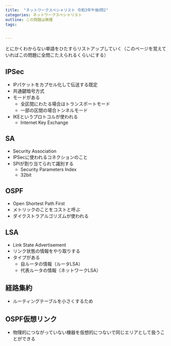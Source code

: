 ```yaml
---
title:  "ネットワークスペシャリスト 令和3年午後Ⅰ問2"
categories: ネットワークスペシャリスト
outline: この問題は無理
tags:


---
```



とにかくわからない単語をひたすらリストアップしていく（このページを覚えていればこの問題に全問こたえられるくらいにする）


## IPSec

- IPパケットをカプセル化して伝送する既定
- 共通鍵暗号方式
- モードがある
  - 全区間にわたる場合はトランスポートモード
  - 一部の区間の場合トンネルモード
- IKEというプロトコルが使われる
  - Internet Key Exchange

## SA

- Security Association
- IPSecに使われるコネクションのこと
- SPIが割り当てられて識別する
  - Security Parameters Index
  - 32bit

## OSPF

- Open Shortest Path First
- メトリックのことをコストと呼ぶ
- ダイクストラアルゴリズムが使われる

## LSA

- Link State Advertisement
- リンク状態の情報をやり取りする
- タイプがある
  - 自ルータの情報（ルータLSA）
  - 代表ルータの情報（ネットワークLSA）

## 経路集約

- ルーティングテーブルを小さくするため

## OSPF仮想リンク

- 物理的につながっていない機器を仮想的につないで同じエリアとして扱うことができる
